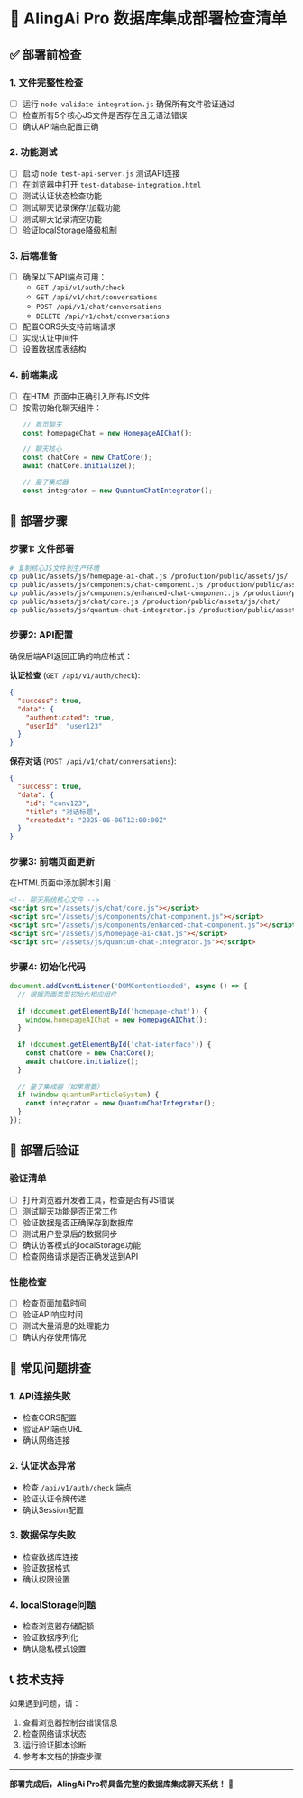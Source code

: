 # 🚀 AlingAi Pro 数据库集成部署检查清单

## ✅ 部署前检查

### 1. 文件完整性检查
- [ ] 运行 `node validate-integration.js` 确保所有文件验证通过
- [ ] 检查所有5个核心JS文件是否存在且无语法错误
- [ ] 确认API端点配置正确

### 2. 功能测试
- [ ] 启动 `node test-api-server.js` 测试API连接
- [ ] 在浏览器中打开 `test-database-integration.html`
- [ ] 测试认证状态检查功能
- [ ] 测试聊天记录保存/加载功能
- [ ] 测试聊天记录清空功能
- [ ] 验证localStorage降级机制

### 3. 后端准备
- [ ] 确保以下API端点可用：
  - `GET /api/v1/auth/check`
  - `GET /api/v1/chat/conversations`
  - `POST /api/v1/chat/conversations`
  - `DELETE /api/v1/chat/conversations`
- [ ] 配置CORS头支持前端请求
- [ ] 实现认证中间件
- [ ] 设置数据库表结构

### 4. 前端集成
- [ ] 在HTML页面中正确引入所有JS文件
- [ ] 按需初始化聊天组件：
  ```javascript
  // 首页聊天
  const homepageChat = new HomepageAIChat();
  
  // 聊天核心
  const chatCore = new ChatCore();
  await chatCore.initialize();
  
  // 量子集成器
  const integrator = new QuantumChatIntegrator();
  ```

## 🔧 部署步骤

### 步骤1: 文件部署
```bash
# 复制核心JS文件到生产环境
cp public/assets/js/homepage-ai-chat.js /production/public/assets/js/
cp public/assets/js/components/chat-component.js /production/public/assets/js/components/
cp public/assets/js/components/enhanced-chat-component.js /production/public/assets/js/components/
cp public/assets/js/chat/core.js /production/public/assets/js/chat/
cp public/assets/js/quantum-chat-integrator.js /production/public/assets/js/
```

### 步骤2: API配置
确保后端API返回正确的响应格式：

**认证检查** (`GET /api/v1/auth/check`):
```json
{
  "success": true,
  "data": {
    "authenticated": true,
    "userId": "user123"
  }
}
```

**保存对话** (`POST /api/v1/chat/conversations`):
```json
{
  "success": true,
  "data": {
    "id": "conv123",
    "title": "对话标题",
    "createdAt": "2025-06-06T12:00:00Z"
  }
}
```

### 步骤3: 前端页面更新
在HTML页面中添加脚本引用：
```html
<!-- 聊天系统核心文件 -->
<script src="/assets/js/chat/core.js"></script>
<script src="/assets/js/components/chat-component.js"></script>
<script src="/assets/js/components/enhanced-chat-component.js"></script>
<script src="/assets/js/homepage-ai-chat.js"></script>
<script src="/assets/js/quantum-chat-integrator.js"></script>
```

### 步骤4: 初始化代码
```javascript
document.addEventListener('DOMContentLoaded', async () => {
  // 根据页面类型初始化相应组件
  
  if (document.getElementById('homepage-chat')) {
    window.homepageAIChat = new HomepageAIChat();
  }
  
  if (document.getElementById('chat-interface')) {
    const chatCore = new ChatCore();
    await chatCore.initialize();
  }
  
  // 量子集成器（如果需要）
  if (window.quantumParticleSystem) {
    const integrator = new QuantumChatIntegrator();
  }
});
```

## 🧪 部署后验证

### 验证清单
- [ ] 打开浏览器开发者工具，检查是否有JS错误
- [ ] 测试聊天功能是否正常工作
- [ ] 验证数据是否正确保存到数据库
- [ ] 测试用户登录后的数据同步
- [ ] 确认访客模式的localStorage功能
- [ ] 检查网络请求是否正确发送到API

### 性能检查
- [ ] 检查页面加载时间
- [ ] 验证API响应时间
- [ ] 测试大量消息的处理能力
- [ ] 确认内存使用情况

## 🚨 常见问题排查

### 1. API连接失败
- 检查CORS配置
- 验证API端点URL
- 确认网络连接

### 2. 认证状态异常
- 检查 `/api/v1/auth/check` 端点
- 验证认证令牌传递
- 确认Session配置

### 3. 数据保存失败
- 检查数据库连接
- 验证数据格式
- 确认权限设置

### 4. localStorage问题
- 检查浏览器存储配额
- 验证数据序列化
- 确认隐私模式设置

## 📞 技术支持

如果遇到问题，请：
1. 查看浏览器控制台错误信息
2. 检查网络请求状态
3. 运行验证脚本诊断
4. 参考本文档的排查步骤

---
**部署完成后，AlingAi Pro将具备完整的数据库集成聊天系统！** 🎉
